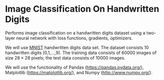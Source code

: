 # Image Classification On Handwritten Digits
Performs image classification on a handwritten digits dataset using a two-layer neural network with loss functions, gradients, optimizers. 

We will use [MNIST](https://en.wikipedia.org/wiki/MNIST_database) handwritten digits data set. The dataset consists 10 handwritten digits (0,1,...,9).
The training data consists of 60000 images of size $28 \times 28$ pixels; the test data consists of 10000 images.

We will use the functionality of Pandas (https://pandas.pydata.org/), Matplotlib (https://matplotlib.org/), and Numpy (http://www.numpy.org/).
